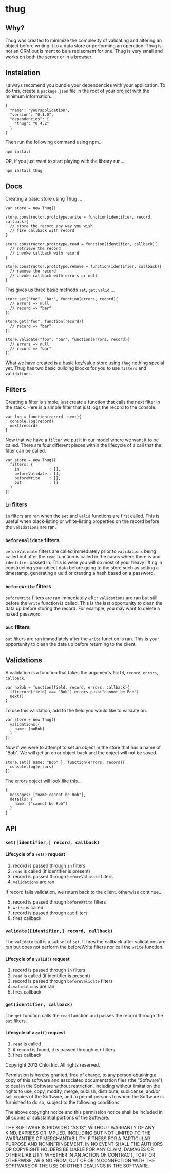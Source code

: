 # thug

## Why?

Thug was created to minimize the complexity of validating and altering an
object before writing it to a data store or performing an operation. Thug is
not an ORM but is ment to be a replacment for one. Thug is very small and
works on both the server or in a browser.

## Instalation

I always recomend you bundle your dependencies with your application. To do
this, create a `package.json` file in the root of your project with the
minimum information...

    {
      "name": "yourapplication",
      "version": "0.1.0",
      "dependencies": {
        "thug": "0.4.2"
      }
    }

Then run the following command using npm...

    npm install

OR, if you just want to start playing with the library run...

    npm install thug

## Docs

Creating a basic store using Thug ...

    var store = new Thug()
    
    store.constructor.prototype.write = function(identifier, record, callback){
      // store the record any way you wish
      // fire callback with record
    }

    store.constructor.prototype.read = function(identifier, callback){
      // retrieve the record
      // invoke callback with record
    }
    
    store.constructor.prototype.remove = function(identifier, callback){
      // remove the record
      // invoke callback with errors or null
    }

This gives us three basic methods `set`, `get`, `valid` ...
    
    store.set("foo", "bar", function(errors, record){
      // errors => null
      // record => "bar"
    })
    
    store.get("foo", function(record){
      // record => "bar"
    })
    
    store.validate("foo", "bar", function(errors, record){
      // errors => null
      // record => "bar"
    })

What we have created is a basic key/value store using `Thug` nothing special
yet. Thug has two basic building blocks for you to use `filters` and
`validations`.

## Filters

Creating a filter is simple, just create a function that calls the next filter
in the stack. Here is a simple filter that just logs the record to the console.

    var log = function(record, next){
      console.log(record)
      next(record)
    }

Now that we have a `filter` we put it in our model where we want it to be
called. There are four different places within the lifecycle of a call that the
filter can be called.

    var store = new Thug({
      filters: {
        in             : [],
        beforeValidate : [],
        beforeWrite    : [],
        out            : []
      }
    })

### `in` filters

`in` filters are ran when the `set` and `valid` functions are first called.
This is useful when black-listing or white-listing properties on the record
before the `validations` are ran.

### `beforeValidate` filters

`beforeValidate` filters are called immediately prior to `validations` being called
but after the `read` function is called in the cases where there is and
`identifier` passed in. This is were you will do most of your heavy lifting
in constructing your object data before going to the store such as setting a
timestamp, generating a uuid or creating a hash based on a password.

### `beforeWrite` filters

`beforeWrite` filters are ran immediately after `validations` are ran but still
before the `write` function is called. This is the last opportunity to clean
the data up before storing the record. For example, you may want to delete a
naked password.

### `out` filters

`out` filters are ran immediately after the `write` function is ran. This is
your opportunity to clean the data up before returning to the client.

## Validations

A validation is a function that takes the arguments `field`, `record`,
`errors`, `callback`. 

    var noBob = function(field, record, errors, callback){
      if(record[field] === "Bob") errors.push("cannot be Bob")
      next()
    }

To use this validation, add to the field you would like to validate on.

    var store = new Thug({
      validations:{
        name: [noBob]
      }
    })

Now if we were to attempt to set an object in the store that has a name of
"Bob". We will get an error object back and the object will not be saved.

    store.set({ name: "Bob" }, function(errors, record){
      console.log(errors)
    })

The errors object will look like this...

    {
      messages: ["name cannot be Bob"],
      details: {
        name: ["cannot be Bob"]
      }
    }

## API

### `set([identifier,] record, callback)`

#### Lifecycle of a `set()` request

  1. record is passed through `in` filters
  2. `read` is called (if identifier is present)
  3. record is passed through `beforeValidate` filters
  4. `validations` are ran

If record fails validation, we return back to the client. otherwise continue...

  5. record is passed through `beforeWrite` filters
  6. `write` is called
  7. record is passed through `out` filters
  8. fires callback
    
### `validate([identifier,] record, callback)`

The `validate` call is a subset of `set`. It fires the callback after validations
are ran but does not perform the beforeWrite filters nor call the `write` function.

#### Lifecycle of a `valid()` request

  1. record is passed through `in` filters
  2. `read` is called (if identifier is present)
  3. record is passed through `beforeValidate` filters
  4. `validations` are ran
  5. fires callback
    
### `get(identifier, callback)`

The `get` function calls the `read` function and passes the record through the
`out` filters.

#### Lifecycle of a `get()` request

  1. `read` is called
  2. if record is found, it is passed through `out` filters
  3. fires callback


Copyright 2012 Chloi Inc.
All rights reserved.

Permission is hereby granted, free of charge, to any person
obtaining a copy of this software and associated documentation
files (the "Software"), to deal in the Software without
restriction, including without limitation the rights to use,
copy, modify, merge, publish, distribute, sublicense, and/or sell
copies of the Software, and to permit persons to whom the
Software is furnished to do so, subject to the following
conditions:

The above copyright notice and this permission notice shall be
included in all copies or substantial portions of the Software.

THE SOFTWARE IS PROVIDED "AS IS", WITHOUT WARRANTY OF ANY KIND,
EXPRESS OR IMPLIED, INCLUDING BUT NOT LIMITED TO THE WARRANTIES
OF MERCHANTABILITY, FITNESS FOR A PARTICULAR PURPOSE AND
NONINFRINGEMENT. IN NO EVENT SHALL THE AUTHORS OR COPYRIGHT
HOLDERS BE LIABLE FOR ANY CLAIM, DAMAGES OR OTHER LIABILITY,
WHETHER IN AN ACTION OF CONTRACT, TORT OR OTHERWISE, ARISING
FROM, OUT OF OR IN CONNECTION WITH THE SOFTWARE OR THE USE OR
OTHER DEALINGS IN THE SOFTWARE.
